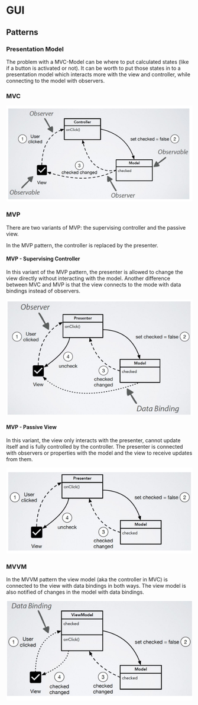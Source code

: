 # GUI

## Patterns

### Presentation Model

The problem with a MVC-Model can be where to put calculated states (like if a button is activated or not). It can be worth to put those states in to a presentation model which interacts more with the view and controller, while connecting to the model with observers.

### MVC

![image-20221128083343825](res/image-20221128083343825.png)

### MVP

There are two variants of MVP: the supervising controller and the passive view.

In the MVP pattern, the controller is replaced by the presenter. 

#### MVP - Supervising Controller

In this variant of the MVP pattern, the presenter is allowed to change the view directly without interacting with the model. Another difference between MVC and MVP is that the view connects to the mode with data bindings instead of observers.

![image-20221128085442918](res/image-20221128085442918.png)

#### MVP - Passive View

In this variant, the view only interacts with the presenter, cannot update itself and is fully controlled by the controller. The presenter is connected with observers or properties with the model and the view to receive updates from them.

![image-20221128085119383](res/image-20221128085119383.png)

### MVVM

In the MVVM pattern the view model (aka the controller in MVC) is connected to the view with data bindings in both ways. The view model is also notified of changes in the model with data bindings.

![image-20221128090352514](res/image-20221128090352514.png)